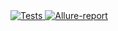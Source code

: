 
<a href="https://github.com/Badx86/demo_qa/actions/workflows/main.yml">
    <img alt="Tests" src="https://github.com/Badx86/demo_qa/actions/workflows/main.yml/badge.svg">
</a>

<a href="https://badx86.github.io/demo_qa/10/">
    <img alt="Allure-report" src="https://img.shields.io/badge/Allure%20Report-deployed-green">
</a>

